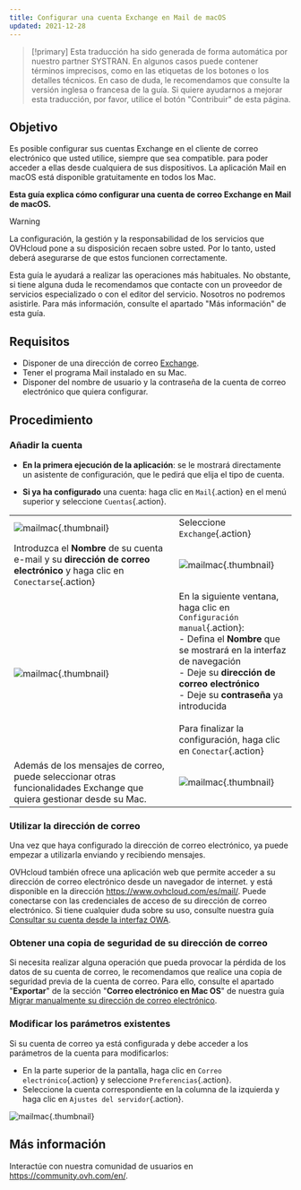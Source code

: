 ```yaml
---
title: Configurar una cuenta Exchange en Mail de macOS
updated: 2021-12-28
---
```


> [!primary]
> Esta traducción ha sido generada de forma automática por nuestro partner SYSTRAN. En algunos casos puede contener términos imprecisos, como en las etiquetas de los botones o los detalles técnicos. En caso de duda, le recomendamos que consulte la versión inglesa o francesa de la guía. Si quiere ayudarnos a mejorar esta traducción, por favor, utilice el botón "Contribuir" de esta página.
>

## Objetivo

Es posible configurar sus cuentas Exchange en el cliente de correo electrónico que usted utilice, siempre que sea compatible. para poder acceder a ellas desde cualquiera de sus dispositivos. La aplicación Mail en macOS está disponible gratuitamente en todos los Mac.

**Esta guía explica cómo configurar una cuenta de correo Exchange en Mail de macOS.**

> [!warning]
>
> La configuración, la gestión y la responsabilidad de los servicios que OVHcloud pone a su disposición recaen sobre usted. Por lo tanto, usted deberá asegurarse de que estos funcionen correctamente.
> 
> Esta guía le ayudará a realizar las operaciones más habituales. No obstante, si tiene alguna duda le recomendamos que contacte con un proveedor de servicios especializado o con el editor del servicio. Nosotros no podremos asistirle. Para más información, consulte el apartado "Más información" de esta guía.
> 

## Requisitos

- Disponer de una dirección de correo [Exchange](https://www.ovhcloud.com/es/emails/hosted-exchange/).
- Tener el programa Mail instalado en su Mac.
- Disponer del nombre de usuario y la contraseña de la cuenta de correo electrónico que quiera configurar.
 
## Procedimiento

### Añadir la cuenta

- **En la primera ejecución de la aplicación**: se le mostrará directamente un asistente de configuración, que le pedirá que elija el tipo de cuenta.

- **Si ya ha configurado** una cuenta: haga clic en `Mail`{.action} en el menú superior y seleccione `Cuentas`{.action}.

| | |
|---|---|
|![mailmac](mail-mac-exchange01.png){.thumbnail}|Seleccione `Exchange`{.action}|
|Introduzca el **Nombre** de su cuenta e-mail y su **dirección de correo electrónico** y haga clic en `Conectarse`{.action}|![mailmac](mail-mac-exchange02.png){.thumbnail}|
|![mailmac](mail-mac-exchange03.png){.thumbnail}|En la siguiente ventana, haga clic en `Configuración manual`{.action}: <br>- Defina el **Nombre** que se mostrará en la interfaz de navegación <br>- Deje su **dirección de correo electrónico**<br>- Deje su **contraseña** ya introducida <br><br>Para finalizar la configuración, haga clic en `Conectar`{.action}|
|Además de los mensajes de correo, puede seleccionar otras funcionalidades Exchange que quiera gestionar desde su Mac.|![mailmac](mail-mac-exchange04.png){.thumbnail}|

### Utilizar la dirección de correo

Una vez que haya configurado la dirección de correo electrónico, ya puede empezar a utilizarla enviando y recibiendo mensajes.

OVHcloud también ofrece una aplicación web que permite acceder a su dirección de correo electrónico desde un navegador de internet. y está disponible en la dirección <https://www.ovhcloud.com/es/mail/>. Puede conectarse con las credenciales de acceso de su dirección de correo electrónico. Si tiene cualquier duda sobre su uso, consulte nuestra guía [Consultar su cuenta desde la interfaz OWA](email_owa1.).

### Obtener una copia de seguridad de su dirección de correo

Si necesita realizar alguna operación que pueda provocar la pérdida de los datos de su cuenta de correo, le recomendamos que realice una copia de seguridad previa de la cuenta de correo. Para ello, consulte el apartado "**Exportar**" de la sección "**Correo electrónico en Mac OS**" de nuestra guía [Migrar manualmente su dirección de correo electrónico](manual_email_migration#exportar.).

### Modificar los parámetros existentes

Si su cuenta de correo ya está configurada y debe acceder a los parámetros de la cuenta para modificarlos:

- En la parte superior de la pantalla, haga clic en `Correo electrónico`{.action} y seleccione `Preferencias`{.action}.
- Seleccione la cuenta correspondiente en la columna de la izquierda y haga clic en `Ajustes del servidor`{.action}.

![mailmac](mail-mac-exchange05.png){.thumbnail}

## Más información
  
Interactúe con nuestra comunidad de usuarios en <https://community.ovh.com/en/>.
